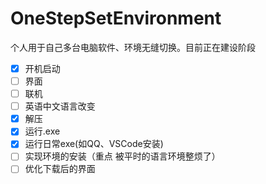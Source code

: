 # OneStepSetEnvironment









 个人用于自己多台电脑软件、环境无缝切换。目前正在建设阶段
- [x] 开机启动
- [ ] 界面
- [ ] 联机
- [ ] 英语中文语言改变
- [x] 解压
- [x] 运行.exe
- [x] 运行日常exe(如QQ、VSCode安装)
- [ ] 实现环境的安装（重点 被平时的语言环境整烦了）
- [ ] 优化下载后的界面
